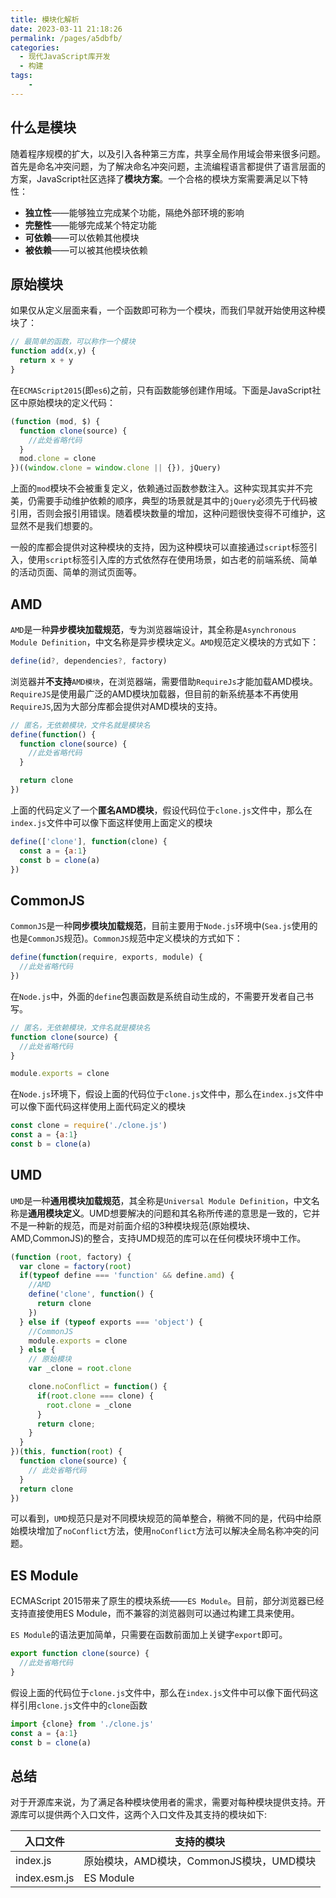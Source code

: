 ```yaml
---
title: 模块化解析
date: 2023-03-11 21:18:26
permalink: /pages/a5dbfb/
categories:
  - 现代JavaScript库开发
  - 构建
tags:
    -
---
```

## 什么是模块
随着程序规模的扩大，以及引入各种第三方库，共享全局作用域会带来很多问题。首先是命名冲突问题，为了解决命名冲突问题，主流编程语言都提供了语言层面的方案，JavaScript社区选择了**模块方案**。一个合格的模块方案需要满足以下特性：
- **独立性**——能够独立完成某个功能，隔绝外部环境的影响
- **完整性**——能够完成某个特定功能
- **可依赖**——可以依赖其他模块
- **被依赖**——可以被其他模块依赖

## 原始模块
如果仅从定义层面来看，一个函数即可称为一个模块，而我们早就开始使用这种模块了：
```js
// 最简单的函数，可以称作一个模块
function add(x,y) {
  return x + y
}
```
在`ECMAScript2015`(即`es6`)之前，只有函数能够创建作用域。下面是JavaScript社区中原始模块的定义代码：
```js
(function (mod, $) {
  function clone(source) {
    //此处省略代码
  }
  mod.clone = clone
})((window.clone = window.clone || {}), jQuery)
```
上面的`mod`模块不会被重复定义，依赖通过函数参数注入。这种实现其实并不完美，仍需要手动维护依赖的顺序，典型的场景就是其中的`jQuery`必须先于代码被引用，否则会报引用错误。随着模块数量的增加，这种问题很快变得不可维护，这显然不是我们想要的。  

一般的库都会提供对这种模块的支持，因为这种模块可以直接通过`script`标签引入，使用`script`标签引入库的方式依然存在使用场景，如古老的前端系统、简单的活动页面、简单的测试页面等。

## AMD
`AMD`是一种**异步模块加载规范**，专为浏览器端设计，其全称是`Asynchronous Module Definition`，中文名称是异步模块定义。`AMD`规范定义模块的方式如下：
```js
define(id?, dependencies?, factory)
```
浏览器并**不支持**`AMD模块`，在浏览器端，需要借助`RequireJs`才能加载AMD模块。`RequireJS`是使用最广泛的AMD模块加载器，但目前的新系统基本不再使用`RequireJS`,因为大部分库都会提供对AMD模块的支持。  
```js
// 匿名，无依赖模块，文件名就是模块名
define(function() {
  function clone(source) {
    //此处省略代码
  }

  return clone
})
```
上面的代码定义了一个**匿名AMD模块**，假设代码位于`clone.js`文件中，那么在`index.js`文件中可以像下面这样使用上面定义的模块
```js
define(['clone'], function(clone) {
  const a = {a:1}
  const b = clone(a)
})
```

## CommonJS
`CommonJS`是一种**同步模块加载规范**，目前主要用于`Node.js`环境中(`Sea.js`使用的也是`CommonJS`规范)。`CommonJS`规范中定义模块的方式如下：
```js
define(function(require, exports, module) {
  //此处省略代码
})
```
在`Node.js`中，外面的`define`包裹函数是系统自动生成的，不需要开发者自己书写。
```js
// 匿名，无依赖模块，文件名就是模块名
function clone(source) {
  //此处省略代码
}

module.exports = clone
```
在`Node.js`环境下，假设上面的代码位于`clone.js`文件中，那么在`index.js`文件中可以像下面代码这样使用上面代码定义的模块
```js
const clone = require('./clone.js')
const a = {a:1}
const b = clone(a)
```

## UMD
`UMD`是一种**通用模块加载规范**，其全称是`Universal Module Definition`，中文名称是**通用模块定义**。UMD想要解决的问题和其名称所传递的意思是一致的，它并不是一种新的规范，而是对前面介绍的3种模块规范(原始模块、AMD,CommonJS)的整合，支持UMD规范的库可以在任何模块环境中工作。
```js
(function (root, factory) {
  var clone = factory(root)
  if(typeof define === 'function' && define.amd) {
    //AMD
    define('clone', function() {
      return clone
    })
  } else if (typeof exports === 'object') {
    //CommonJS
    module.exports = clone
  } else {
    // 原始模块
    var _clone = root.clone

    clone.noConflict = function() {
      if(root.clone === clone) {
        root.clone = _clone
      }
      return clone;
    }
  }
})(this, function(root) {
  function clone(source) {
    // 此处省略代码
  }
  return clone
})
```
可以看到，`UMD`规范只是对不同模块规范的简单整合，稍微不同的是，代码中给原始模块增加了`noConflict`方法，使用`noConflict`方法可以解决全局名称冲突的问题。

## ES Module
ECMAScript 2015带来了原生的模块系统——`ES Module`。目前，部分浏览器已经支持直接使用ES Module，而不兼容的浏览器则可以通过构建工具来使用。

`ES Module`的语法更加简单，只需要在函数前面加上关键字`export`即可。
```js
export function clone(source) {
  //此处省略代码
}
```
假设上面的代码位于`clone.js`文件中，那么在`index.js`文件中可以像下面代码这样引用`clone.js`文件中的`clone`函数
```js
import {clone} from './clone.js'
const a = {a:1}
const b = clone(a)
```

## 总结

对于开源库来说，为了满足各种模块使用者的需求，需要对每种模块提供支持。开源库可以提供两个入口文件，这两个入口文件及其支持的模块如下:


|入口文件     |支持的模块                            |
|------------|-------------------------------------|
|index.js    |原始模块，AMD模块，CommonJS模块，UMD模块|
|index.esm.js|ES Module                             |